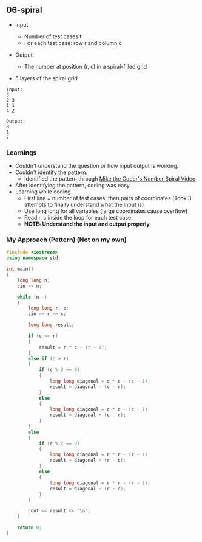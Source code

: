 ## 06-spiral

- Input:
  - Number of test cases t
  - For each test case: row r and column c
- Output:

  - The number at position (r, c) in a spiral-filled grid

- 5 layers of the spiral grid

```
Input:
3
2 3
1 1
4 2

Output:
8
1
7
```

### Learnings

- Couldn't understand the question or how input output is working.
- Couldn't identify the pattern.
  - Identified the pattern through [Mike the Coder's Number Spiral Video](https://www.youtube.com/watch?v=MlwnifQvs8M)
- After identifying the pattern, coding was easy.
- Learning while coding
  - First line = number of test cases, then pairs of coordinates (Took 3 attempts to finally understand what the input is)
  - Use long long for all variables (large coordinates cause overflow)
  - Read r, c inside the loop for each test case
  - **NOTE: Understand the input and output properly**

### My Approach (Pattern) (Not on my own)

```cpp
#include <iostream>
using namespace std;

int main()
{
    long long n;
    cin >> n;

    while (n--)
    {
        long long r, c;
        cin >> r >> c;

        long long result;

        if (c == r)
        {
            result = r * c - (r - 1);
        }
        else if (c > r)
        {
            if (c % 2 == 0)
            {
                long long diagonal = c * c - (c - 1);
                result = diagonal - (c - r);
            }
            else
            {
                long long diagonal = c * c - (c - 1);
                result = diagonal + (c - r);
            }
        }
        else
        {
            if (r % 2 == 0)
            {
                long long diagonal = r * r - (r - 1);
                result = diagonal + (r - c);
            }
            else
            {
                long long diagonal = r * r - (r - 1);
                result = diagonal - (r - c);
            }
        }

        cout << result << "\n";
    }

    return 0;
}
```
